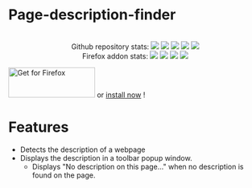 # Page-description-finder
<div align="center">
    <br> Github repository stats:
    <img src="https://badgen.net/github/stars/Pythack/Page-description-finder" >
    <img src="https://badgen.net/github/open-issues/Pythack/Page-description-finder" >
    <img src="https://badgen.net/github/open-prs/Pythack/Page-description-finder" >
    <img src="https://badgen.net/github/tag/Pythack/Page-description-finder" >
    <img src="https://badgen.net/github/license/Pythack/Page-description-finder" >
    <br/> Firefox addon stats:
    <img src="https://badgen.net/amo/users/page-description-finder/" >
    <img src="https://badgen.net/amo/rating/page-description-finder/" >
    <img src="https://badgen.net/amo/reviews/page-description-finder/" >
    <img src="https://badgen.net/amo/v/page-description-finder/" >
</div>

<a text-align="center" href="https://addons.mozilla.org/en-GB/firefox/addon/page-description-finder/"><img alt="Get for Firefox" src="https://addons.cdn.mozilla.net/static/img/addons-buttons/AMO-button_1.png" width="172" height="60"></a> or <a href="https://addons.mozilla.org/firefox/downloads/file/3774398/page_description_finder-1.0.0.1-fx.xpi">install now</a> !

# Features
* Detects the description of a webpage
* Displays the description in a toolbar popup window. 
  * Displays "No description on this page..." when no description is found on the page. 
